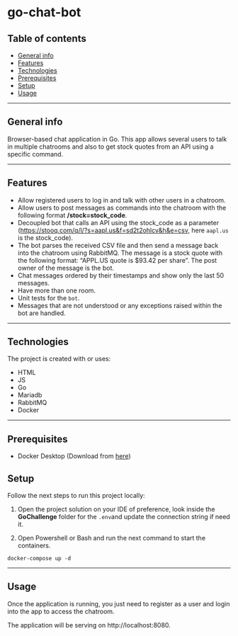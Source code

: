 # go-chat-bot
## Table of contents
* [General info](#general-info)
* [Features](#features)
* [Technologies](#technologies)
* [Prerequisites](#prerequisites)
* [Setup](#setup)
* [Usage](#usage)

---

## General info
Browser-based chat application in Go. This app allows several users to talk in multiple chatrooms and also to get stock quotes from an API using a specific command.

---

## Features
* Allow registered users to log in and talk with other users in a chatroom.
* Allow users to post messages as commands into the chatroom with the following format **/stock=stock_code**.
* Decoupled bot that calls an API using the stock_code as a parameter (https://stooq.com/q/l/?s=aapl.us&f=sd2t2ohlcv&h&e=csv, here `aapl.us` is the stock_code).
* The bot parses the received CSV file and then send a message back into the chatroom using RabbitMQ. The message is a stock quote
with the following format: “APPL.US quote is $93.42 per share”. The post owner of the message is the bot.
* Chat messages ordered by their timestamps and show only the last 50 messages.
* Have more than one room.
* Unit tests for the `bot`.
* Messages that are not understood or any exceptions raised within the bot are handled.

---

## Technologies
The project is created with or uses:

* HTML
* JS
* Go
* Mariadb
* RabbitMQ
* Docker

---

## Prerequisites
* Docker Desktop (Download from [here](https://www.docker.com/products/docker-desktop))

## Setup
Follow the next steps to run this project locally:

1. Open the project solution on your IDE of preference, look inside the **GoChallenge** folder for the `.env`and update the connection string if need it.

2. Open Powershell or Bash and run the next command to start the containers.
```
docker-compose up -d
```
---

## Usage
Once the application is running, you just need to register as a user and login into the app to access the chatroom.

The application will be serving on http://localhost:8080.

